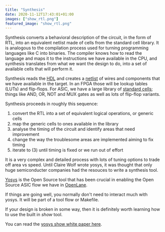 ```yaml
---
title: "Synthesis"
date: 2020-11-12T17:43:01+01:00
images: ["show_rtl.png"]
featured_image: "show_rtl.png"
---
```


Synthesis converts a behavioral description of the circuit, in the form of RTL, into an equivalent netlist made of cells from the standard cell library. It is analogous to the compilation process used for turning programming languages like C into binaries. The compiler knows how to read the language and maps it to the instructions we have available in the CPU, and synthesis translates from what we want the design to do, into a set of available cells that will perform it.

Synthesis reads the [HDL](/terminology/hdl) and creates a [netlist](/terminology/netlist) of wires and components that we have available in the target. 
In an FPGA those will be lookup tables (LUTs) and flip-flops. 
For ASIC, we have a large library of [standard cells](/terminology/standardcell); things like AND, OR, NOT and MUX gates as well as lots of flip-flop variants.

Synthesis proceeds in roughly this sequence:
1) convert the RTL into a set of equivalent logical operations, or generic cells
2) map the generic cells to ones available in the library
3) analyse the timing of the circuit and identify areas that need improvement
4) change the way the troublesome areas are implemented aiming to fix timing
5) iterate to (3) until timing is fixed or we run out of effort

It is a very complex and detailed process with lots of tuning options to trade off area vs speed. Until Claire Wolf wrote yosys, it was thought that only huge semiconducter companies
had the resouces to write a synthesis tool.

[Yosys](https://github.com/YosysHQ/yosys) is the Open Source tool that has been crucial in enabling the Open Source ASIC flow we have in [OpenLane](/terminology/openlane).

If things are going well, you normally don't need to interact much with yosys. It will be part of a tool flow or Makefile.

If your design is broken in some way, then it is definitely worth learning how to use the built in _show_ tool.

<!-- {{< youtube a2sLfoinQds >}} -->

You can read the [yosys show white paper here](http://bygone.clairexen.net/yosys/files/yosys_appnote_011_design_investigation.pdf).
